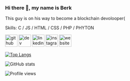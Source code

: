 ### Hi there 👋, my name is Berk 
This guy is on his way to become a blockchain devolooper(

Skills: C / JS / HTML / CSS / PHP / PHYTON 




[<img src='https://cdn.jsdelivr.net/npm/simple-icons@3.0.1/icons/github.svg' alt='github' height='40'>](https://github.com/berkcicekk)  [<img src='https://cdn.jsdelivr.net/npm/simple-icons@3.0.1/icons/dev-dot-to.svg' alt='dev' height='40'>](https://dev.to/berkcicekk)  [<img src='https://cdn.jsdelivr.net/npm/simple-icons@3.0.1/icons/linkedin.svg' alt='linkedin' height='40'>](https://www.linkedin.com/in/berkcicekk/)  [<img src='https://cdn.jsdelivr.net/npm/simple-icons@3.0.1/icons/instagram.svg' alt='instagram' height='40'>](https://www.instagram.com/berkicek/)  [<img src='https://cdn.jsdelivr.net/npm/simple-icons@3.0.1/icons/icloud.svg' alt='website' height='40'>](rbcc.site)  

[![Top Langs](https://github-readme-stats.vercel.app/api/top-langs/?username=berkcicekk)](https://github.com/anuraghazra/github-readme-stats)

![GitHub stats](https://github-readme-stats.vercel.app/api?username=berkcicekk&show_icons=true)  

![Profile views](https://gpvc.arturio.dev/berkcicekk)  
